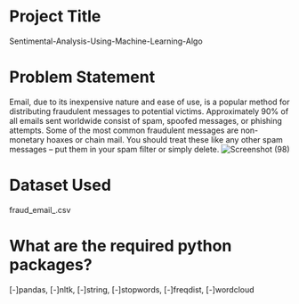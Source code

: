 # Project Title
Sentimental-Analysis-Using-Machine-Learning-Algo
# Problem Statement
Email, due to its inexpensive nature and ease of use, is a popular method for
distributing fraudulent messages to potential victims. Approximately 90% of all
emails sent worldwide consist of spam, spoofed messages, or phishing attempts.
Some of the most common fraudulent messages are non-monetary hoaxes or
chain mail. You should treat these like any other spam messages – put them in
your spam filter or simply delete.
![Screenshot (98)](https://user-images.githubusercontent.com/101711691/194846386-21f207e5-8435-469d-a76d-2ae26c81d045.png)
# Dataset Used
fraud_email_.csv
# What are the required python packages?
[-]pandas,
[-]nltk,
[-]string,
[-]stopwords,
[-]freqdist,
[-]wordcloud

